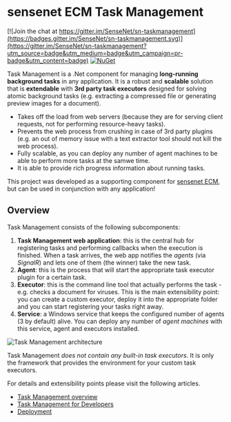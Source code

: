 # sensenet ECM Task Management

[![Join the chat at https://gitter.im/SenseNet/sn-taskmanagement](https://badges.gitter.im/SenseNet/sn-taskmanagement.svg)](https://gitter.im/SenseNet/sn-taskmanagement?utm_source=badge&utm_medium=badge&utm_campaign=pr-badge&utm_content=badge)
[![NuGet](https://img.shields.io/nuget/v/SenseNet.TaskManagement.Core.svg)](https://www.nuget.org/packages/SenseNet.TaskManagement.Core)

Task Management is a .Net component for managing **long-running background tasks** in any application. It is a robust and **scalable** solution that is **extendable** with **3rd party task executors** designed for solving atomic background tasks (e.g. extracting a compressed file or generating preview images for a document).

- Takes off the load from web servers (because they are for serving client requests, not for performing resource-heavy tasks).
- Prevents the web process from crushing in case of 3rd party plugins (e.g. an out of memory issue with a text extractor tool should not kill the web process).
- Fully scalable, as you can deploy any number of agent machines to be able to perform more tasks at the samwe time.
- It is able to provide rich progress information about running tasks.

This project was developed as a supporting component for [sensenet ECM](https://github.com/SenseNet/sensenet), but can be used in conjunction with any application!

## Overview
Task Management consists of the following subcomponents:

1. **Task Management web application**: this is the central hub for registering tasks and performing callbacks when the execution is finished. When a task arrives, the web app notifies the *agents* (via *SignalR*) and lets one of them (the winner) take the new task.
2. **Agent**: this is the process that will start the appropriate task executor plugin for a certain task.
3. **Executor**: this is the command line tool that actually performs the task - e.g. checks a document for viruses. This is the main extensibility point: you can create a custom executor, deploy it into the appropriate folder and you can start registering your tasks right away.
3. **Service**: a Windows service that keeps the configured number of agents (3 by default) alive. You can deploy any number of *agent machines* with this service, agent and executors installed.

![Task Management architecture](http://wiki.sensenet.com/images/2/2b/Taskmanagement-communication.png "Task Management architecture")

Task Management *does not contain any built-in task executors*. It is only the framework that provides the environment for your custom task executors.

For details and extensibility points please visit the following articles.

- [Task Management overview](http://wiki.sensenet.com/Task_Management)
- [Task Management for Developers](http://wiki.sensenet.com/Task_Management_-_for_Developers)
- [Deployment](http://wiki.sensenet.com/Task_Management_deployment) 

